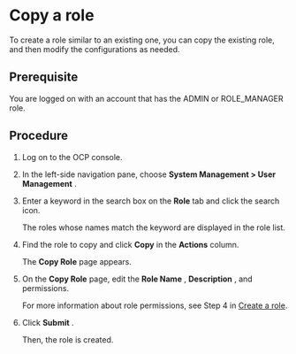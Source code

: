 Copy a role
================================

To create a role similar to an existing one, you can copy the existing role, and then modify the configurations as needed.

**Prerequisite**
-------------------------------------

You are logged on with an account that has the ADMIN or ROLE_MANAGER role.

Procedure
------------------------------

1. Log on to the OCP console.

2. In the left-side navigation pane, choose **System Management > User Management** .

3. Enter a keyword in the search box on the **Role** tab and click the search icon.

   The roles whose names match the keyword are displayed in the role list.

4. Find the role to copy and click **Copy** in the **Actions** column.

   The **Copy Role** page appears.

5. On the **Copy Role** page, edit the **Role Name** , **Description** , and permissions.

   For more information about role permissions, see Step 4 in [Create a role](200.create-a-role.md).

6. Click **Submit** .

   Then, the role is created.
